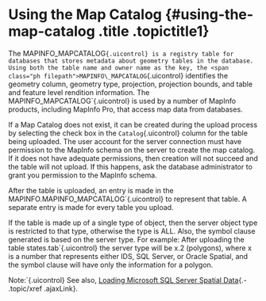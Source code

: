 Using the Map Catalog {#using-the-map-catalog .title .topictitle1}
=====================

The <span class="ph filepath">MAPINFO\_MAPCATALOG`{.uicontrol} is a registry table for databases that stores metadata about geometry tables in the database. Using both the table name and owner name as the key, the <span class="ph filepath">MAPINFO\_MAPCATALOG`{.uicontrol} identifies the geometry column, geometry type, projection, projection bounds, and table and feature level rendition information. The <span class="ph filepath">MAPINFO\_MAPCATALOG`{.uicontrol} is used by a number of MapInfo products, including MapInfo Pro, that access map data from databases.

If a Map Catalog does not exist, it can be created during the upload process by selecting the check box in the `Catalog`{.uicontrol} column for the table being uploaded. The user account for the server connection must have permission to the MapInfo schema on the server to create the map catalog. If it does not have adequate permissions, then creation will not succeed and the table will not upload. If this happens, ask the database administrator to grant you permission to the MapInfo schema.

After the table is uploaded, an entry is made in the <span class="ph filepath">MAPINFO.MAPINFO\_MAPCATALOG`{.uicontrol} to represent that table. A separate entry is made for every table you upload.

If the table is made up of a single type of object, then the server object type is restricted to that type, otherwise the type is ALL. Also, the symbol clause generated is based on the server type. For example: After uploading the table <span class="ph filepath">states.tab`{.uicontrol} the server type will be x.2 (polygons), where x is a number that represents either IDS, SQL Server, or Oracle Spatial, and the symbol clause will have only the information for a polygon.

<span class="notetitle">Note:`{.uicontrol} See also, [Loading Microsoft SQL Server Spatial Data](guide/uploading/loadingsqlserverspatialdata.html){.- .topic/xref .ajaxLink}.

